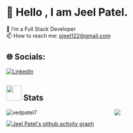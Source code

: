 # 💫 Hello  , I am Jeel Patel.
🌱 I’m a Full Stack Developer<br>📫 How to reach me: pjeel122@gmail.com


## 🌐 Socials:
[![LinkedIn](https://img.shields.io/badge/LinkedIn-%230077B5.svg?logo=linkedin&logoColor=white)](https://in.linkedin.com/in/iamj33l)


## <img src="https://media.giphy.com/media/cj87CxfRtrUifF3Ryk/giphy.gif" width="40"> Stats

<p align="center">
<img align="left" src="https://github-readme-stats.vercel.app/api/top-langs?username=iamj33l&show_icons=true&locale=en&layout=compact" alt="vedpatel7"&theme=github />
  <img  src="https://github-readme-stats.vercel.app/api?username=iamj33l&show_icons=true&hide_border=true&theme=radical" />

</p>

[![Jeel Patel's github activity graph](https://github-readme-activity-graph.vercel.app/graph?username=iamj33l&bg_color=000000&color=d1f6ff&line=39a9fe&point=ffffff&area=true&hide_border=true)](https://github.com/ashutosh00710/github-readme-activity-graph)
